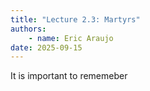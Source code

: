 ```yaml
---
title: "Lecture 2.3: Martyrs"
authors:
    - name: Eric Araujo
date: 2025-09-15
---
```


It is important to rememeber 